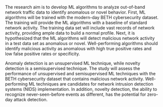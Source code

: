 The research aim is to develop ML algorithms to analyze out-of-band network traffic data to identify anomalous or novel behavior. First, ML algorithms will be trained with the modern-day BETH cybersecurity dataset. The training will provide the ML algorithms with a baseline of standard network activity. The training data set will include vast records of network activity, providing ample data to build a normal profile. Next, it is hypothesized that the ML algorithms will detect malicious network activity in a test data set as anomalous or novel. Well-performing algorithms should identify malicious activity as anomalous with high true positive rates and low false positive rates or specificity.

Anomaly detection is an unsupervised ML technique, while novelty detection is a semisupervised technique. The study will assess the performance of unsupervised and semisupervised ML techniques with the BETH cybersecurity dataset that contains malicious network activity. Well-performing ML techniques are candidates for network intrusion detection systems (NIDS) implementation. In addition, novelty detection, the ability to recognize never-seen-before events as different, has the potential for zero-day attack detection.

